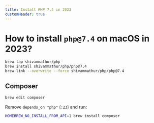 ```yaml
---
title: Install PHP 7.4 in 2023
customHeader: true
---
```


# How to install `php@7.4` on macOS in 2023?

```sh
brew tap shivammathur/php
brew install shivammathur/php/php@7.4
brew link --overwrite --force shivammathur/php/php@7.4
```

## Composer

```sh
brew edit composer
```

Remove `depends_on "php"` (`:23`) and run:

```sh
HOMEBREW_NO_INSTALL_FROM_API=1 brew install composer
```
